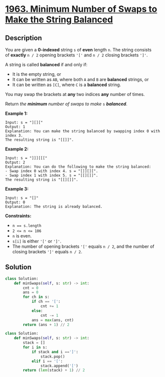 # [1963. Minimum Number of Swaps to Make the String Balanced](https://leetcode.com/problems/minimum-number-of-swaps-to-make-the-string-balanced/description/?envType=daily-question&envId=2024-10-08)

## Description

You are given a **0-indexed** string `s` of **even** length `n`. The string consists of **exactly** `n / 2` opening brackets `'['` and `n / 2` closing brackets `']'`.

A string is called **balanced** if and only if:

- It is the empty string, or
- It can be written as `AB`, where both `A` and `B` are **balanced** strings, or
- It can be written as `[C]`, where `C` is a **balanced** string.

You may swap the brackets at **any** two indices **any** number of times.

Return *the **minimum** number of swaps to make* `s` ***balanced***.

**Example 1:**

```
Input: s = "][]["
Output: 1
Explanation: You can make the string balanced by swapping index 0 with index 3.
The resulting string is "[[]]".

```

**Example 2:**

```
Input: s = "]]][[["
Output: 2
Explanation: You can do the following to make the string balanced:
- Swap index 0 with index 4. s = "[]][][".
- Swap index 1 with index 5. s = "[[][]]".
The resulting string is "[[][]]".

```

**Example 3:**

```
Input: s = "[]"
Output: 0
Explanation: The string is already balanced.

```

**Constraints:**

- `n == s.length`
- `2 <= n <= 106`
- `n` is even.
- `s[i]` is either `'['` or `']'`.
- The number of opening brackets `'['` equals `n / 2`, and the number of closing brackets `']'` equals `n / 2`.

## Solution

```python
class Solution:
    def minSwaps(self, s: str) -> int:
        cnt = 0
        ans = 0
        for ch in s:
            if ch == '[':
                cnt += 1
            else:
                cnt -= 1
            ans = max(ans, cnt)
        return (ans + 1) // 2
```

```python
class Solution:
    def minSwaps(self, s: str) -> int:
        stack = []
        for i in s:
            if stack and i ==']':
                stack.pop()
            elif i == '[':
                stack.append('[')
        return (len(stack) + 1) // 2
```